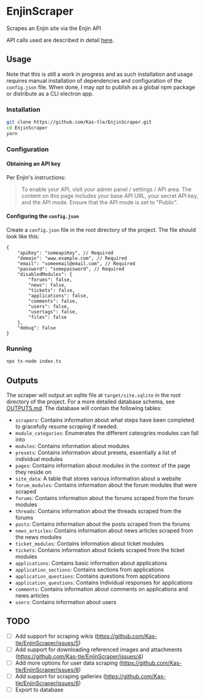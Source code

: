 # EnjinScraper

Scrapes an Enjin site via the Enjin API

API calls used are described in detail [here](https://gist.github.com/Kas-tle/249d73f9f73ae43aa64413ac0ee49a37).

## Usage

Note that this is still a work in progress and as such installation and usage requires manual installation of dependencies and configuration of the `config.json` file. When done, I may opt to publish as a global npm package or distribute as a CLI electron app.

### Installation

```bash
git clone https://github.com/Kas-tle/EnjinScraper.git
cd EnjinScraper
yarn
```

### Configuration

#### Obtaining an API key

Per Enjin's instructions:

> To enable your API, visit your admin panel / settings / API area. The content on this page includes your base API URL, your secret API key, and the API mode. Ensure that the API mode is set to "Public".

#### Configuring the `config.json`

Create a `config.json` file in the root directory of the project. The file should look like this:

```jsonc
{
    "apiKey": "someapiKey", // Required
    "domain": "www.example.com", // Required
    "email": "someemail@email.com", // Required
    "password": "somepassword", // Required
    "disabledModules": {
        "forums": false,
        "news": false,
        "tickets": false,
        "applications": false,
        "comments": false,
        "users": false,
        "usertags": false,
        "files": false
    },
    "debug": false
}
```

### Running

```bash
npx ts-node index.ts
```

## Outputs

The scraper will output an sqlite file at `target/site.sqlite` in the root directory of the project. For a more detailed database schema, see [OUTPUTS.md](OUTPUTS.md). The database will contain the following tables:
- `scrapers`: Contains information about what steps have been completed to gracefully resume scraping if needed.
- `module_categories`: Enumerates the different cateogries modules can fall into
- `modules`: Contains information about modules
- `presets`: Contains information about presets, essentially a list of individual modules
- `pages`: Contains information about modules in the context of the page they reside on
- `site_data`: A table that stores various information about a website
- `forum_modules`: Contains information about the forum modules that were scraped
- `forums`: Contains information about the forums scraped from the forum modules
- `threads`: Contains information about the threads scraped from the forums
- `posts`: Contains information about the posts scraped from the forums
- `news_articles`: Contains information about news articles scraped from the news modules
- `ticket_modules`: Contains information about ticket modules
- `tickets`: Contains information about tickets scraped from the ticket modules
- `applications`: Contains basic information about applications
- `application_sections`: Contains sections from applications
- `application_questions`: Contains questions from applications
- `application_questions`: Contains individual responses for applications
- `comments`: Contains information about comments on applications and news articles
- `users`: Contains information about users

## TODO

- [ ] Add support for scraping wikis (https://github.com/Kas-tle/EnjinScraper/issues/5)
- [ ] Add support for downloading referenced images and attachments (https://github.com/Kas-tle/EnjinScraper/issues/4)
- [ ] Add more options for user data scraping (https://github.com/Kas-tle/EnjinScraper/issues/8)
- [ ] Add support for scraping galleries (https://github.com/Kas-tle/EnjinScraper/issues/6)
- [ ] Export to database
